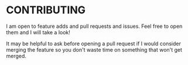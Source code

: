 # CONTRIBUTING                                                                 
                                                                               
I am open to feature adds and pull requests and issues. Feel free to open them 
and I will take a look!                                                        
                                                                               
It may be helpful to ask before opening a pull request if I would consider     
merging the feature so you don't waste time on something that won't get merged.
